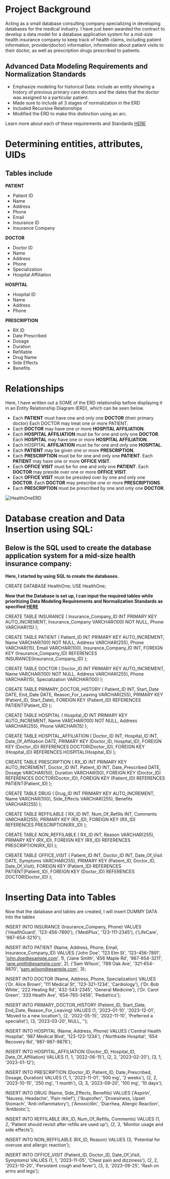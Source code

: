 # Project Background

Acting as a small database consulting company specializing in developing databases for the medical industry. I have just been awarded the contract to develop a data model for a database application system for a mid-size health insurance company to keep track of health claims, including patient information, provider(doctor) information, information about patient visits to their doctor, as well as prescription drugs prescribed to patients.

## Advanced Data Modeling Requirements and Normalization Standards
- Emphasize modeling for historical Data: include an entity showing a history of previous primary care doctors and the dates that the doctor was assigned to a particular patient.
- Made sure to include all 3 stages of normalization in the ERD
- Included Recursive Relationships
- Modified the ERD to make this distinction using an arc.

Learn more about each of these requirements and Standards [HERE](https://github.com/JordanTolliver-88/Database-Normalization-and-Specialized-Relationship-Modeling-Requirements/blob/main/README.md)

# Determining entities, attributes, UIDs
## Tables include
**PATIENT**
-   Patient ID
-   Name
-   Address
-   Phone
-   Email
-   Insurance ID
-   Insurance Company

**DOCTOR**
-   Doctor ID
-   Name
-   Address
-   Phone
-   Specialization
-   Hospital Affiliation

**HOSPITAL**
-   Hospital ID
-   Name
-   Address
-   Phone

**PRESCRIPTION**
-   RX ID
-   Date Prescribed
-   Dosage
-   Duration
-   Refillable
-   Drug Name
-   Side Effects
-   Benefits

# Relationships

Here, I have written out a SOME of the ERD relationship before displaying it in an Entity Relationship Diagram (ERD), which can be seen below.

- Each **PATIENT** must have one and only one **DOCTOR** (their primary doctor) Each DOCTOR may treat one or more PATIENT.
- Each **DOCTOR** may have one or more **HOSPITAL AFFILIATION**.
- Each **HOSPITAL AFFILIATION** must be for one and only one **DOCTOR**. Each **HOSPITAL** may have one or more **HOSPITAL AFFILIATION**.
- Each HOSPITAL **AFFILIATION** must be for one and only one **HOSPITAL**.
- Each **PATIENT** may be given one or more **PRESCRIPTION**.
- Each **PRESCRIPTION** must be for one and only one **PATIENT**. Each **PATIENT** may have one or more **OFFICE VISIT**.
- Each **OFFICE VISIT** must be for one and only one **PATIENT**. Each **DOCTOR** may preside over one or more **OFFICE VISIT**.
- Each **OFFICE VISIT** must be presided over by one and only one **DOCTOR**. Each **DOCTOR** may prescribe one or more **PRESCRIPTIONS**.
- Each **PRESCRIPTION** must be prescribed by one and only one **DOCTOR**.

![HealthOneERD](https://github.com/user-attachments/assets/31825893-1321-4d00-bc1f-9762461d4372)

# Database creation and Data Insertion using SQL:

## Below is the SQL used to create the database application system for a mid-size health insurance company:

**Here, I started by using SQL to create the databases.**

CREATE DATABASE HealthOne;
USE HealthOne;

**Now that the Database is set up, I can input the required tables while prioritizing Data Modeling Requirements and Normalization Standards as specified [HERE](https://github.com/JordanTolliver-88/Database-Normalization-and-Specialized-Relationship-Modeling-Requirements/blob/main/README.md)**

CREATE TABLE INSURANCE (
    Insurance_Company_ID INT PRIMARY KEY AUTO_INCREMENT,
    Insurance_Company VARCHAR(100) NOT NULL,
    Phone VARCHAR(15)
);

CREATE TABLE PATIENT (
    Patient_ID INT PRIMARY KEY AUTO_INCREMENT,
    Name VARCHAR(100) NOT NULL,
    Address VARCHAR(255),
    Phone VARCHAR(15),
    Email VARCHAR(100),
    Insurance_Company_ID INT,
    FOREIGN KEY (Insurance_Company_ID) REFERENCES INSURANCE(Insurance_Company_ID)
);

CREATE TABLE DOCTOR (
    Doctor_ID INT PRIMARY KEY AUTO_INCREMENT,
    Name VARCHAR(100) NOT NULL,
    Address VARCHAR(255),
    Phone VARCHAR(15),
    Specialization VARCHAR(100)
);

CREATE TABLE PRIMARY_DOCTOR_HISTORY (
    Patient_ID INT,
    Start_Date DATE,
    End_Date DATE,
    Reason_For_Leaving VARCHAR(255),
    PRIMARY KEY (Patient_ID, Start_Date),
    FOREIGN KEY (Patient_ID) REFERENCES PATIENT(Patient_ID)
);

CREATE TABLE HOSPITAL (
    Hospital_ID INT PRIMARY KEY AUTO_INCREMENT,
    Name VARCHAR(100) NOT NULL,
    Address VARCHAR(255),
    Phone VARCHAR(15)
);

CREATE TABLE HOSPITAL_AFFILIATION (
    Doctor_ID INT,
    Hospital_ID INT,
    Date_Of_Affiliation DATE,
    PRIMARY KEY (Doctor_ID, Hospital_ID),
    FOREIGN KEY (Doctor_ID) REFERENCES DOCTOR(Doctor_ID),
    FOREIGN KEY (Hospital_ID) REFERENCES HOSPITAL(Hospital_ID)
);

CREATE TABLE PRESCRIPTION (
    RX_ID INT PRIMARY KEY AUTO_INCREMENT,
    Doctor_ID INT,
    Patient_ID INT,
    Date_Prescribed DATE,
    Dosage VARCHAR(50),
    Duration VARCHAR(50),
    FOREIGN KEY (Doctor_ID) REFERENCES DOCTOR(Doctor_ID),
    FOREIGN KEY (Patient_ID) REFERENCES PATIENT(Patient_ID)
);

CREATE TABLE DRUG (
    Drug_ID INT PRIMARY KEY AUTO_INCREMENT,
    Name VARCHAR(100),
    Side_Effects VARCHAR(255),
    Benefits VARCHAR(255)
);

CREATE TABLE REFFILABLE (
    RX_ID INT,
    Num_Of_Refills INT,
    Comments VARCHAR(255),
    PRIMARY KEY (RX_ID),
    FOREIGN KEY (RX_ID) REFERENCES PRESCRIPTION(RX_ID)
);

CREATE TABLE NON_REFFILABLE (
    RX_ID INT,
    Reason VARCHAR(255),
    PRIMARY KEY (RX_ID),
    FOREIGN KEY (RX_ID) REFERENCES PRESCRIPTION(RX_ID)
);

CREATE TABLE OFFICE_VISIT (
    Patient_ID INT,
    Doctor_ID INT,
    Date_Of_Visit DATE,
    Symptoms VARCHAR(255),
    PRIMARY KEY (Patient_ID, Doctor_ID, Date_Of_Visit),
    FOREIGN KEY (Patient_ID) REFERENCES PATIENT(Patient_ID),
    FOREIGN KEY (Doctor_ID) REFERENCES DOCTOR(Doctor_ID)
);

# Inserting Data into Tables

Now that the database and tables are created, I will insert DUMMY DATA into the tables
 
INSERT INTO INSURANCE (Insurance_Company, Phone) VALUES 
('HealthGuard', '123-456-7890'),
('MediPlus', '123-111-2345'),
('LifeCare', '987-654-3210');

INSERT INTO PATIENT (Name, Address, Phone, Email, Insurance_Company_ID) VALUES 
('John Doe', '123 Elm St', '123-456-7891', 'john.doe@example.com', 1),
('Jane Smith', '456 Maple Rd', '987-654-3211', 'jane.smith@example.com', 2),
('Sam Wilson', '789 Oak Ave', '321-654-9870', 'sam.wilson@example.com', 3);

INSERT INTO DOCTOR (Name, Address, Phone, Specialization) VALUES 
('Dr. Alice Brown', '111 Medical St', '123-321-1234', 'Cardiology'),
('Dr. Bob White', '222 Healing Rd', '432-543-2345', 'General Medicine'),
('Dr. Carol Green', '333 Health Ave', '654-765-3456', 'Pediatrics');

INSERT INTO PRIMARY_DOCTOR_HISTORY (Patient_ID, Start_Date, End_Date, Reason_For_Leaving) VALUES 
(1, '2023-01-10', '2023-12-01', 'Moved to a new location'),
(2, '2022-05-15', '2022-11-10', 'Preferred a specialist'),
(3, '2023-03-20', NULL, '');

INSERT INTO HOSPITAL (Name, Address, Phone) VALUES 
('Central Health Hospital', '987 Medical Blvd', '123-123-1234'),
('Northside Hospital', '654 Recovery Rd', '987-987-9876');

INSERT INTO HOSPITAL_AFFILIATION (Doctor_ID, Hospital_ID, Date_Of_Affiliation) VALUES 
(1, 1, '2022-06-15'),
(2, 2, '2023-02-20'),
(3, 1, '2023-01-12');

INSERT INTO PRESCRIPTION (Doctor_ID, Patient_ID, Date_Prescribed, Dosage, Duration) VALUES 
(1, 1, '2023-11-01', '500 mg', '2 weeks'),
(2, 2, '2023-10-15', '250 mg', '1 month'),
(3, 3, '2023-09-20', '100 mg', '10 days');

INSERT INTO DRUG (Name, Side_Effects, Benefits) VALUES 
('Aspirin', 'Nausea, Headache', 'Pain relief'),
('Ibuprofen', 'Drowsiness, Upset Stomach', 'Anti-inflammatory'),
('Amoxicillin', 'Diarrhea, Allergic Reaction', 'Antibiotic');

INSERT INTO REFFILABLE (RX_ID, Num_Of_Refills, Comments) VALUES 
(1, 2, 'Patient should revisit after refills are used up'),
(2, 3, 'Monitor usage and side effects');

INSERT INTO NON_REFFILABLE (RX_ID, Reason) VALUES 
(3, 'Potential for overuse and allergic reaction');

INSERT INTO OFFICE_VISIT (Patient_ID, Doctor_ID, Date_Of_Visit, Symptoms) VALUES 
(1, 1, '2023-11-05', 'Chest pain and dizziness'),
(2, 2, '2023-10-20', 'Persistent cough and fever'),
(3, 3, '2023-09-25', 'Rash on arms and legs');
